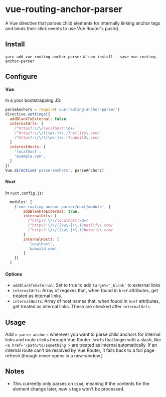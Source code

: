 # vue-routing-anchor-parser

A Vue directive that parses child elements for internally linking anchor tags and binds their click events to use Vue Router's push().

## Install

`yarn add vue-routing-anchor-parser` or `npm install --save vue-routing-anchor-parser`

## Configure

#### Vue

In a your bootstrapping JS:

```js
parseAnchors = require('vue-routing-anchor-parser')
directive.settings({
  addBlankToExternal: false,
  internalUrls: [
    /^https?:\/\/localhost:\d+/
    /^https?:\/\/([\w\-]+\.)?netlify\.com/
    /^https?:\/\/([\w\-]+\.)?bukwild\.com/
  ]
  internalHosts: [
    'localhost',
    'example.com',
  ]
})
Vue.directive('parse-anchors', parseAnchors)
```

#### Nuxt

In `nuxt.config.js`:

```js
  modules: [
    ['vue-routing-anchor-parser/nuxt/module', {
        addBlankToExternal: true,
        internalUrls: [
          /^https?:\/\/localhost:\d+/
          /^https?:\/\/([\w\-]+\.)?netlify\.com/
          /^https?:\/\/([\w\-]+\.)?bukwild\.com/
        ]
        internalHosts: [
          'localhost',
          'bukwild.com',
        ]
    }]
  ]
```

#### Options

- `addBlankToExternal`: Set to true to add `target='_blank'` to external links
- `internalUrls`: Array of regexes that, when found in `href` attributes, get treated as internal links.
- `internalHosts`: Array of host names that, when found in `href` attributes, get treated as internal links.  These are checked after `internalUrls`.

## Usage

Add `v-parse-anchors` wherever you want to parse child anchors for internal links and route clicks through Vue Router.  `href`s that begin with a slash, like `<a href='/path/to/something'>` are treated as internal automatically.  If an internal route can't be resolved by Vue Router, it falls back to a full page refresh (though never opens in a new window.)

## Notes

- This currently only parses on `bind`, meaning if the contents for the element change later, new `a` tags won't be processed.
